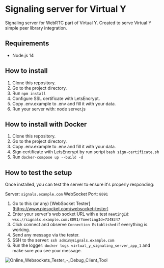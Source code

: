 
# Signaling server for Virtual Y

Signaling server for WebRTC part of Virtual Y. Created to serve Virtual Y simple peer library integration.

## Requirements
- Node.js 14

## How to install

1. Clone this repository.
2. Go to the project directory.
3. Run `npm install`
4. Configure SSL certificate with LetsEncrypt.
5. Copy .env.example to .env and fill it with your data.
6. Run your server with: node server.js

## How to install with Docker

1. Clone this repository.
2. Go to the project directory.
3. Copy .env.example to .env and fill it with your data.
4. Sign certificate with LetsEncrypt by run script `bash sign-certificate.sh`
5. Run `docker-compose up --build -d`

## How to test the setup

Once installed, you can test the server to ensure it's properly responding:

Server: `signals.example.com`
WebSocket Port: `8091`

1. Go to this (or any) [WebSocket Tester](https://www.piesocket.com/websocket-tester]
2. Enter your server's web socket URL with a test `meetingId`: `wss://signals.example.com:8091/?meetingId=7348347`
3. Click connect and observe `Connection Established` if everything is working.
4. Send any message via the tester.
5. SSH to the server: `ssh admin@signals.example.com`
6. Run the logger: `docker logs virtual_y_signaling_server_app_1` and make sure you see your message.

![Online_Websockets_Tester_-_Debug_Client_Tool](https://user-images.githubusercontent.com/238201/219690174-37080a61-2afa-48dd-bde1-73515e33761c.png)

